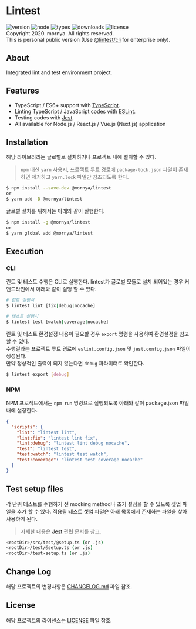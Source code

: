 # Lintest
![version](https://img.shields.io/npm/v/@mornya/lintest)
![node](https://img.shields.io/node/v/@mornya/lintest)
![types](https://img.shields.io/npm/types/@mornya/lintest)
![downloads](https://img.shields.io/npm/dw/@mornya/lintest)
![license](https://img.shields.io/npm/l/@mornya/lintest)
<br>Copyright 2020. mornya. All rights reserved.
<br>This is personal public version (Use [@lintest/cli](https://www.npmjs.com/package/@lintest/cli) for enterprise only).

## About
Integrated lint and test environment project.

## Features
- TypeScript / ES6+ support with [TypeScript](https://www.typescriptlang.org/).
- Linting TypeScript / JavaScript codes with [ESLint](http://eslint.org/).
- Testing codes with [Jest](https://facebook.github.io/jest/).
- All available for Node.js / React.js / Vue.js (Nuxt.js) application

## Installation
해당 라이브러리는 글로벌로 설치하거나 프로젝트 내에 설치할 수 있다.
> `npm` 대신 `yarn` 사용시, 프로젝트 루트 경로에 `package-lock.json` 파일이 존재하면 제거하고 `yarn.lock` 파일만 참조되도록 한다.
```bash
$ npm install --save-dev @mornya/lintest
or
$ yarn add -D @mornya/lintest
```
글로벌 설치를 위해서는 아래와 같이 실행한다.
```bash
$ npm install -g @mornya/lintest
or
$ yarn global add @mornya/lintest
```

## Execution
### CLI
린트 및 테스트 수행은 CLI로 실행한다. lintest가 글로벌 모듈로 설치 되어있는 경우 커맨드라인에서 아래와 같이 실행 할 수 있다.
```bash
# 린트 실행시
$ lintest lint [fix|debug|nocache]

# 테스트 실행시
$ lintest test [watch|coverage|nocache]
```
린트 및 테스트 환경설정 내용이 필요할 경우 `export` 명령을 사용하여 환경설정을 참고할 수 있다.<br>
수행결과는 프로젝트 루트 경로에 `eslint.config.json` 및 `jest.config.json` 파일이 생성된다.<br>
만약 정상적인 출력이 되지 않는다면 `debug` 파라미터로 확인한다.
```bash
$ lintest export [debug]
```

### NPM
NPM 프로젝트에서는 `npm run` 명령으로 실행되도록 아래와 같이 package.json 파일 내에 설정한다.
```json
{
  "scripts": {
    "lint": "lintest lint",
    "lint:fix": "lintest lint fix",
    "lint:debug": "lintest lint debug nocache",
    "test": "lintest test",
    "test:watch": "lintest test watch",
    "test:coverage": "lintest test coverage nocache"
  }
}
```

## Test setup files
각 단위 테스트를 수행하기 전 mocking method나 초기 설정을 할 수 있도록 셋업 파일을 추가 할 수 있다.
적용될 테스트 셋업 파일은 아래 목록에서 존재하는 파일을 찾아 사용하게 된다.
> 자세한 내용은 [Jest](https://jestjs.io) 관련 문서를 참고.
```bash
<rootDir>/src/test/@setup.ts (or .js)
<rootDir>/test/@setup.ts (or .js)
<rootDir>/test-setup.ts (or .js)
```

## Change Log
해당 프로젝트의 변경사항은 [CHANGELOG.md](CHANGELOG.md) 파일 참조.

## License
해당 프로젝트의 라이센스는 [LICENSE](LICENSE) 파일 참조.
